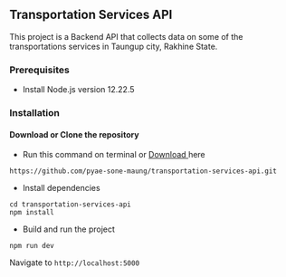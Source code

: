## Transportation Services API

This project is a Backend API that collects data on some of the transportations services in Taungup city, Rakhine State.

### Prerequisites

-   Install Node.js version 12.22.5

### Installation

#### Download or Clone the repository

-   Run this command on terminal or <a href="https://github.com/pyae-sone-maung/transportation-services-api/archive/refs/heads/main.zip"> Download </a> here

```
https://github.com/pyae-sone-maung/transportation-services-api.git
```

-   Install dependencies

```
cd transportation-services-api
npm install
```

-   Build and run the project

```
npm run dev
```

Navigate to `http://localhost:5000`
